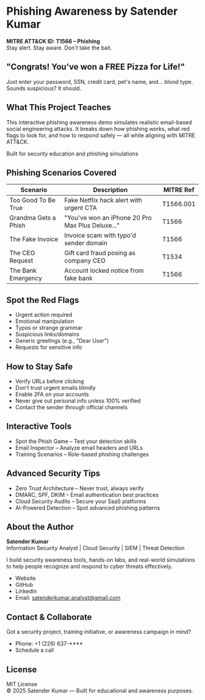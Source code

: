 # Phishing Awareness by Satender Kumar

**MITRE ATT&CK ID: T1566 – Phishing**  
Stay alert. Stay aware. Don't take the bait.

## "Congrats! You've won a FREE Pizza for Life!"
Just enter your password, SSN, credit card, pet's name, and... blood type.  
Sounds suspicious? It should.

## What This Project Teaches
This interactive phishing awareness demo simulates realistic email-based social engineering attacks. It breaks down how phishing works, what red flags to look for, and how to respond safely — all while aligning with MITRE ATT&CK.

Built for security education and phishing simulations

## Phishing Scenarios Covered
| Scenario | Description | MITRE Ref |
|----------|-------------|-----------|
| Too Good To Be True | Fake Netflix hack alert with urgent CTA | T1566.001 |
| Grandma Gets a Phish | "You've won an iPhone 20 Pro Max Plus Deluxe..." | T1566 |
| The Fake Invoice | Invoice scam with typo'd sender domain | T1566 |
| The CEO Request | Gift card fraud posing as company CEO | T1534 |
| The Bank Emergency | Account locked notice from fake bank | T1566 |

## Spot the Red Flags
- Urgent action required
- Emotional manipulation
- Typos or strange grammar
- Suspicious links/domains
- Generic greetings (e.g., "Dear User")
- Requests for sensitive info

## How to Stay Safe
- Verify URLs before clicking
- Don't trust urgent emails blindly
- Enable 2FA on your accounts
- Never give out personal info unless 100% verified
- Contact the sender through official channels

## Interactive Tools
- Spot the Phish Game – Test your detection skills
- Email Inspector – Analyze email headers and URLs
- Training Scenarios – Role-based phishing challenges

## Advanced Security Tips
- Zero Trust Architecture – Never trust, always verify
- DMARC, SPF, DKIM – Email authentication best practices
- Cloud Security Audits – Secure your SaaS platforms
- AI-Powered Detection – Spot advanced phishing patterns

## About the Author
**Satender Kumar**  
Information Security Analyst | Cloud Security | SIEM | Threat Detection

I build security awareness tools, hands-on labs, and real-world simulations to help people recognize and respond to cyber threats effectively.

- Website
- GitHub
- LinkedIn
- Email: satenderkumar.analyst@gmail.com

## Contact & Collaborate
Got a security project, training initiative, or awareness campaign in mind?

- Phone: +1 (226) 637-****
- Schedule a call

## License
MIT License  
© 2025 Satender Kumar — Built for educational and awareness purposes.
